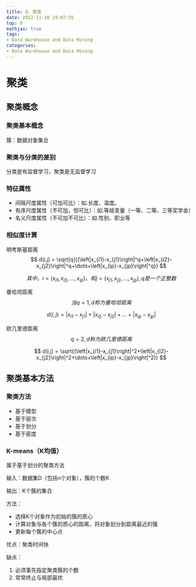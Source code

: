 ```yaml
---
title: 8、聚类
date: 2022-11-20 19:07:55
top: 8
mathjax: true
tags:
- Data Warehouse and Data Mining
categories:
- Data Warehouse and Data Mining
---
```


# 聚类

## 聚类概念

### 聚类基本概念

簇：数据对象集合

### 聚类与分类的差别

分类是有监督学习，聚类是无监督学习

### 特征属性

- 间隔尺度属性（可加可比）：如.长度、温度。
- 有序尺度属性（不可加，但可比）：如.等级变量（一等、二等、三等奖学金）
- 名义尺度属性（不可加不可比）：如.性别、职业等

### 相似度计算

明考斯基距离
$$
d(i,j) = \sqrt[q]{(\left|x_{i1}-x_{j1}\right|^q+\left|x_{i2}-x_{j2}\right|^q+\dots+\left|x_{ip}-x_{jp}\right|^q)}
$$

$$
其中，i=(x_{i1},x_{i2},\dots,x_{ip})，和j=(x_{j1},x_{j2},\dots,x_{jp}),q是一个正整数
$$

曼哈坦距离
$$
当q=1,d称为曼哈坦距离
$$

$$
d(i,j)=\left|x_{i1}-x_{j1}\right|+\left|x_{i2}-x_{j2}\right|+\dots+\left|x_{ip}-x_{jp}\right|
$$

欧几里德距离
$$
q=2,d称为欧几里德距离
$$

$$
d(i,j) = \sqrt{(\left|x_{i1}-x_{j1}\right|^2+\left|x_{i2}-x_{j2}\right|^2+\dots+\left|x_{ip}-x_{jp}\right|^2)}
$$

## 聚类基本方法

### 聚类方法

- 基于模型
- 基于层次
- 基于划分
- 基于密度

### K-means（K均值）

属于基于划分的聚类方法

输入：数据集D（包括n个对象），簇的个数K

输出：K个簇的集合

方法：

- 选择K个对象作为初始的簇的质心
- 计算对象与各个簇的质心的距离，将对象划分到距离最近的簇
- 更新每个簇的中心点

优点：聚类时间快

缺点：

1. 必须事先指定聚类簇的个数
2. 常常终止与局部最优

